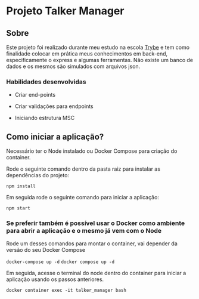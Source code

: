 # Projeto Talker Manager

## Sobre
Este projeto foi realizado durante meu estudo na escola [Trybe](https://www.betrybe.com/ "Home page Trybe") e tem como finalidade colocar em prática meus conhecimentos em back-end, especificamente o express e algumas ferramentas. Não existe um banco de dados e os mesmos são simulados com arquivos json.

### Habilidades desenvolvidas

* Criar end-points

* Criar validações para endpoints

* Iniciando estrutura MSC

## Como iniciar a aplicação?

Necessário ter o Node instalado ou Docker Compose para criação do container.

Rode o seguinte comando dentro da pasta raiz para instalar as dependências do projeto:

``` npm install ```

Em seguida rode o seguinte comando para iniciar a aplicação:

``` npm start ```

### Se preferir também é possível usar o Docker como ambiente para abrir a aplicação e o mesmo já vem com o Node ###

Rode um desses comandos para montar o container, vai depender da versão do seu Docker Compose

``` docker-compose up -d ```
``` docker compose up -d ```

Em seguida, acesse o terminal do node dentro do container para iniciar a aplicação usando os passos anteriores.

```docker container exec -it talker_manager bash```
